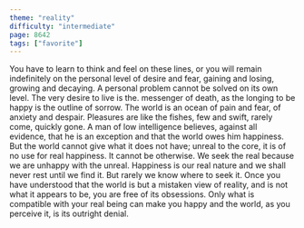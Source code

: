 ```yaml
---
theme: "reality"
difficulty: "intermediate"
page: 8642
tags: ["favorite"]
---
```


You have to learn to think and feel on these lines, or you will remain indefinitely on the personal level of desire and fear, gaining and losing, growing and decaying. A personal problem cannot be solved on its own level. The very desire to live is the. messenger of death, as the longing to be happy is the outline of sorrow. The world is an ocean of pain and fear, of anxiety and despair. Pleasures are like the fishes, few and swift, rarely come, quickly gone. A man of low intelligence believes, against all evidence, that he is an exception and that the world owes him happiness. But the world cannot give what it does not have; unreal to the core, it is of no use for real happiness. It cannot be otherwise. We seek the real because we are unhappy with the unreal. Happiness is our real nature and we shall never rest until we find it. But rarely we know where to seek it. Once you have understood that the world is but a mistaken view of reality, and is not what it appears to be, you are free of its obsessions. Only what is compatible with your real being can make you happy and the world, as you perceive it, is its outright denial.